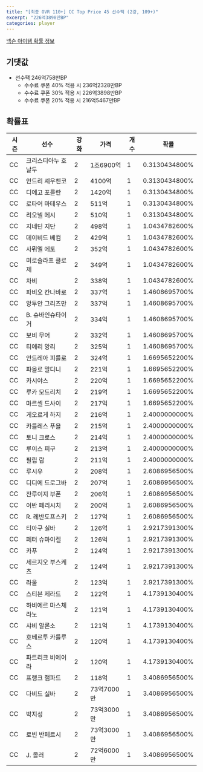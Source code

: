 ```yaml
---
title: "[최종 OVR 110+] CC Top Price 45 선수팩 (2강, 109+)"
excerpt: "226억3898만BP"
categories: player
---
```

[넥슨 아이템 확률 정보](http://iteminfo.nexon.com/probability/fo4?sn=7343)

## 기댓값
- 선수팩 246억758만BP
  - 수수료 쿠폰 40% 적용 시 236억2328만BP
  - 수수료 쿠폰 30% 적용 시 226억3898만BP
  - 수수료 쿠폰 20% 적용 시 216억5467만BP


## 확률표

|시즌|선수|강화|가격|개수|확률|
|---|---|---|---|---|---|
|CC|크리스티아누 호날두|2|1조6900억|1|0.3130434800%|
|CC|안드리 셰우첸코|2|4100억|1|0.3130434800%|
|CC|디에고 포를란|2|1420억|1|0.3130434800%|
|CC|로타어 마테우스|2|511억|1|0.3130434800%|
|CC|리오넬 메시|2|510억|1|0.3130434800%|
|CC|지네딘 지단|2|498억|1|1.0434782600%|
|CC|데이비드 베컴|2|429억|1|1.0434782600%|
|CC|사뮈엘 에토|2|352억|1|1.0434782600%|
|CC|미로슬라프 클로제|2|349억|1|1.0434782600%|
|CC|차비|2|338억|1|1.0434782600%|
|CC|파비오 칸나바로|2|337억|1|1.4608695700%|
|CC|앙투안 그리즈만|2|337억|1|1.4608695700%|
|CC|B. 슈바인슈타이거|2|334억|1|1.4608695700%|
|CC|보비 무어|2|332억|1|1.4608695700%|
|CC|티에리 앙리|2|325억|1|1.4608695700%|
|CC|안드레아 피를로|2|324억|1|1.6695652200%|
|CC|파올로 말디니|2|221억|1|1.6695652200%|
|CC|카시야스|2|220억|1|1.6695652200%|
|CC|루카 모드리치|2|219억|1|1.6695652200%|
|CC|마르셀 드사이|2|217억|1|1.6695652200%|
|CC|게오르게 하지|2|216억|1|2.4000000000%|
|CC|카를레스 푸욜|2|215억|1|2.4000000000%|
|CC|토니 크로스|2|214억|1|2.4000000000%|
|CC|루이스 피구|2|213억|1|2.4000000000%|
|CC|필립 람|2|211억|1|2.4000000000%|
|CC|루시우|2|208억|1|2.6086956500%|
|CC|디디에 드로그바|2|207억|1|2.6086956500%|
|CC|잔루이지 부폰|2|206억|1|2.6086956500%|
|CC|이반 페리시치|2|200억|1|2.6086956500%|
|CC|R. 레반도프스키|2|127억|1|2.6086956500%|
|CC|티아구 실바|2|126억|1|2.9217391300%|
|CC|페터 슈마이켈|2|126억|1|2.9217391300%|
|CC|카푸|2|124억|1|2.9217391300%|
|CC|세르지오 부스케츠|2|124억|1|2.9217391300%|
|CC|라울|2|123억|1|2.9217391300%|
|CC|스티븐 제라드|2|122억|1|4.1739130400%|
|CC|하비에르 마스체라노|2|121억|1|4.1739130400%|
|CC|샤비 알론소|2|121억|1|4.1739130400%|
|CC|호베르투 카를루스|2|120억|1|4.1739130400%|
|CC|파트리크 비에이라|2|120억|1|4.1739130400%|
|CC|프랭크 램파드|2|118억|1|3.4086956500%|
|CC|다비드 실바|2|73억7000만|1|3.4086956500%|
|CC|박지성|2|73억3000만|1|3.4086956500%|
|CC|로빈 반페르시|2|73억3000만|1|3.4086956500%|
|CC|J. 콜러|2|72억6000만|1|3.4086956500%|
